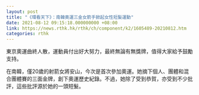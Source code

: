 ```yaml
---
layout: post
title: "《環看天下》：南韓奧運三金女箭手掀起女性短髮運動"
date: 2021-08-12 09:15:18.000000000 +08:00
link: https://news.rthk.hk/rthk/ch/component/k2/1605489-20210812.htm
categories: rthk
---
```


東京奧運曲終人散，運動員付出好大努力，最終無論有無獎牌，值得大家給予鼓勵支持。

在南韓，僅20歲的射箭女將安山，今次是首次參加奧運。她摘下個人、團體和混合團體賽的三面金牌，創下奧運歷史紀錄。不過，她除了受到恭賀，亦受到不少批評，這些批評源於她的一頭短髮。
